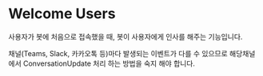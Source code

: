 ﻿# Welcome Users
사용자가 봇에 처음으로 접속했을 때, 봇이 사용자에게 인사를 해주는 기능입니다.

채널(Teams, Slack, 카카오톡 등)마다 발생되는 이벤트가 다를 수 있으므로 해당채널에서 ConversationUpdate 처리 하는 방법을 숙지 해야 합니다.

